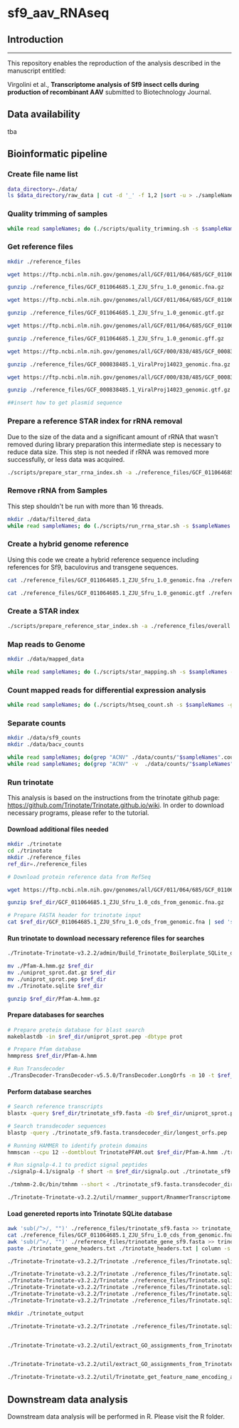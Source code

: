 # sf9_aav_RNAseq

## Introduction
---
This repository enables the reproduction of the analysis described in the manuscript entitled:

Virgolini et al., **Transcriptome analysis of Sf9 insect cells during production of recombinant AAV** submitted to Biotechnology Journal.

## Data availability

tba

## Bioinformatic pipeline

### Create file name list
```bash
data_directory=./data/
ls $data_directory/raw_data | cut -d '_' -f 1,2 |sort -u > ./sampleNames
```
### Quality trimming of samples
```bash
while read sampleNames; do (./scripts/quality_trimming.sh -s $sampleNames -i ./data/raw_data -o ./data/processed/ -p 30) done < sampleNames
```
### Get reference files
```bash
mkdir ./reference_files

wget https://ftp.ncbi.nlm.nih.gov/genomes/all/GCF/011/064/685/GCF_011064685.1_ZJU_Sfru_1.0/GCF_011064685.1_ZJU_Sfru_1.0_genomic.fna.gz -P ./reference_files

gunzip ./reference_files/GCF_011064685.1_ZJU_Sfru_1.0_genomic.fna.gz

wget https://ftp.ncbi.nlm.nih.gov/genomes/all/GCF/011/064/685/GCF_011064685.1_ZJU_Sfru_1.0/GCF_011064685.1_ZJU_Sfru_1.0_genomic.gtf.gz -P ./reference_files

gunzip ./reference_files/GCF_011064685.1_ZJU_Sfru_1.0_genomic.gtf.gz

wget https://ftp.ncbi.nlm.nih.gov/genomes/all/GCF/011/064/685/GCF_011064685.1_ZJU_Sfru_1.0/GCF_011064685.1_ZJU_Sfru_1.0_genomic.gff.gz -P ./reference_files

gunzip ./reference_files/GCF_011064685.1_ZJU_Sfru_1.0_genomic.gff.gz

wget https://ftp.ncbi.nlm.nih.gov/genomes/all/GCF/000/838/485/GCF_000838485.1_ViralProj14023/GCF_000838485.1_ViralProj14023_genomic.fna.gz -P ./reference_files

gunzip ./reference_files/GCF_000838485.1_ViralProj14023_genomic.fna.gz

wget https://ftp.ncbi.nlm.nih.gov/genomes/all/GCF/000/838/485/GCF_000838485.1_ViralProj14023/GCF_000838485.1_ViralProj14023_genomic.gtf.gz -P ./reference_files

gunzip ./reference_files/GCF_000838485.1_ViralProj14023_genomic.gtf.gz

##insert how to get plasmid sequence

```
### Prepare a reference STAR index for rRNA removal
Due to the size of the data and a significant amount of rRNA that wasn't removed during library preparation this intermediate step is necessary to reduce data size. This step is not needed if rRNA was removed more successfully, or less data was acquired.

```bash
./scripts/prepare_star_rrna_index.sh -a ./reference_files/GCF_011064685.1_ZJU_Sfru_1.0_genomic.gff -f ./reference_files/GCF_011064685.1_ZJU_Sfru_1.0_genomic.fna -p 30 -d ./reference_files
```

### Remove rRNA from Samples
This step shouldn't be run with more than 16 threads.
```bash
mkdir ./data/filtered_data
while read sampleNames; do (./scripts/run_rrna_star.sh -s $sampleNames -i ./data/processed/paired -p 16 -g ./reference_files/star_index_rrna -o ./data/filtered_data) done < sampleNames
```
### Create a hybrid genome reference
Using this code we create a hybrid reference sequence including references for Sf9, baculovirus and transgene sequences. 

```bash
cat ./reference_files/GCF_011064685.1_ZJU_Sfru_1.0_genomic.fna ./reference_files/GCF_000838485.1_ViralProj14023_genomic.fna ./reference_files/plasmid.fa >> ./overall.fasta

cat ./reference_files/GCF_011064685.1_ZJU_Sfru_1.0_genomic.gtf ./reference_files/GCF_000838485.1_ViralProj14023_genomic.gtf ./reference_files/plasmids.gtf >> ./overall.gtf
```

### Create a STAR index
```bash
./scripts/prepare_reference_star_index.sh -a ./reference_files/overall.gtf -f ./reference_files/overall.fasta -p 32 -d ./reference_files
```
### Map reads to Genome
```bash
mkdir ./data/mapped_data

while read sampleNames; do (./scripts/star_mapping.sh -s $sampleNames -i ./data/filtered_data/ -p 16 -g ./reference_files/star_index -o ./data/mapped_data) done < sampleNames
```

### Count mapped reads for differential expression analysis
```bash
while read sampleNames; do (./scripts/htseq_count.sh -s $sampleNames -g ./reference_files/overall.gtf -m ./data/mapped_data/ -o ./data/) done < sampleNames
```
### Separate counts
```bash
mkdir ./data/sf9_counts
mkdir ./data/bacv_counts

while read sampleNames; do(grep "ACNV" ./data/counts/"$sampleNames".count >> ./data/bacv_counts/"$sampleNames"_bacv.counts) done < sampleNames
while read sampleNames; do(grep "ACNV" -v  ./data/counts/"$sampleNames".count >> ./data/sf9_counts/"$sampleNames"_sf9.counts) done < sampleNames
```

### Run trinotate
This analysis is based on the instructions from the trinotate github page: https://github.com/Trinotate/Trinotate.github.io/wiki.
In order to download necessary programs, please refer to the tutorial.

#### Download additional files needed
```bash
mkdir ./trinotate
cd ./trinotate
mkdir ./reference_files
ref_dir=./reference_files

# Download protein reference data from RefSeq

wget https://ftp.ncbi.nlm.nih.gov/genomes/all/GCF/011/064/685/GCF_011064685.1_ZJU_Sfru_1.0/GCF_011064685.1_ZJU_Sfru_1.0_cds_from_genomic.fna.gz -P $ref_dir

gunzip $ref_dir/GCF_011064685.1_ZJU_Sfru_1.0_cds_from_genomic.fna.gz 

# Prepare FASTA header for trinotate input
cat $ref_dir/GCF_011064685.1_ZJU_Sfru_1.0_cds_from_genomic.fna | sed 's/>.*protein_id=/>/' | sed 's/].*]//' >> $ref_dir/trinotate_sf9.fasta
```
#### Run trinotate to download necessary reference files for searches
```bash
./Trinotate-Trinotate-v3.2.2/admin/Build_Trinotate_Boilerplate_SQLite_db.pl Trinotate

mv ./Pfam-A.hmm.gz $ref_dir
mv ./uniprot_sprot.dat.gz $ref_dir
mv ./uniprot_sprot.pep $ref_dir
mv ./Trinotate.sqlite $ref_dir

gunzip $ref_dir/Pfam-A.hmm.gz
```
#### Prepare databases for searches
```bash
# Prepare protein database for blast search 
makeblastdb -in $ref_dir/uniprot_sprot.pep -dbtype prot

# Prepare Pfam database 
hmmpress $ref_dir/Pfam-A.hmm

# Run Transdecoder 
./TransDecoder-TransDecoder-v5.5.0/TransDecoder.LongOrfs -m 10 -t $ref_dir/trinotate_sf9.fasta
```
#### Perform database searches
```bash
# Search reference transcripts
blastx -query $ref_dir/trinotate_sf9.fasta -db $ref_dir/uniprot_sprot.pep -num_threads 8 -max_target_seqs 1 -outfmt 6 -evalue 1e-3 > $ref_dir/blastx.outfmt6

# Search transdecoder sequences
blastp -query ./trinotate_sf9.fasta.transdecoder_dir/longest_orfs.pep  -db $ref_dir/uniprot_sprot.pep -num_threads 8 -max_target_seqs 1 -outfmt 6 -evalue 1e-3> $ref_dir/blastp.outfmt6

# Running HAMMER to identify protein domains
hmmscan --cpu 12 --domtblout TrinotatePFAM.out $ref_dir/Pfam-A.hmm ./trinotate_sf9.fasta.transdecoder_dir/longest_orfs.pep > pfam.log

# Run signalp-4.1 to predict signal peptides 
./signalp-4.1/signalp -f short -n $ref_dir/signalp.out ./trinotate_sf9.fasta.transdecoder_dir/longest_orfs.pep

./tmhmm-2.0c/bin/tmhmm --short < ./trinotate_sf9.fasta.transdecoder_dir/longest_orfs.pep > $ref_dir/tmhmm.out

./Trinotate-Trinotate-v3.2.2/util/rnammer_support/RnammerTranscriptome.pl --transcriptome $ref_dir/trinotate_sf9.fasta --path_to_rnammer ./RNAMMER/rnammer
```
#### Load genereted reports into Trinotate SQLite database
```bash
awk 'sub(/^>/, "")' ./reference_files/trinotate_sf9.fasta >> trinotate_headers.txt
cat ./reference_files/GCF_011064685.1_ZJU_Sfru_1.0_cds_from_genomic.fna | sed 's/>.*gene=/>/' | sed 's/].*]//' >> ./reference_files/trinotate_gene_sf9.fasta
awk 'sub(/^>/, "")' ./reference_files/trinotate_gene_sf9.fasta >> trinotate_gene_headers.txt
paste ./trinotate_gene_headers.txt ./trinotate_headers.txt | column -s '\t' -t >> ./trinotate_gene_trans_map.txt

./Trinotate-Trinotate-v3.2.2/Trinotate ./reference_files/Trinotate.sqlite init --gene_trans_map ./trinotate_gene_trans_map.txt --transcript_fasta ./reference_files/trinotate_sf9.fasta --transdecoder_pep ./trinotate_sf9.fasta.transdecoder_dir/longest_orfs.pep

./Trinotate-Trinotate-v3.2.2/Trinotate ./reference_files/Trinotate.sqlite LOAD_swissprot_blastp ./reference_files/blastp.outfmt6 
./Trinotate-Trinotate-v3.2.2/Trinotate ./reference_files/Trinotate.sqlite LOAD_swissprot_blastx ./reference_files/blastx.outfmt6 
./Trinotate-Trinotate-v3.2.2/Trinotate ./reference_files/Trinotate.sqlite LOAD_pfam ./reference_files/TrinotatePFAM.out
./Trinotate-Trinotate-v3.2.2/Trinotate ./reference_files/Trinotate.sqlite LOAD_tmhmm ./tmhmm.out
./Trinotate-Trinotate-v3.2.2/Trinotate ./reference_files/Trinotate.sqlite LOAD_signalp ./signalp.out

mkdir ./trinotate_output

./Trinotate-Trinotate-v3.2.2/Trinotate ./reference_files/Trinotate.sqlite report > ./trinotate_output/trinotate_sf9_annotation_report.xls


./Trinotate-Trinotate-v3.2.2/util/extract_GO_assignments_from_Trinotate_xls.pl --Trinotate_xls ./trinotate_output/trinotate_sf9_annotation_report.xls -G --include_ancestral_terms > ./trinotate_output/sf9_go_annotations.txt


./Trinotate-Trinotate-v3.2.2/util/extract_GO_assignments_from_Trinotate_xls.pl --Trinotate_xls ./trinotate_output/trinotate_sf9_annotation_report.xls -T --include_ancestral_terms > ./trinotate_output/sf9_go_annotations_v2.txt

./Trinotate-Trinotate-v3.2.2/util/Trinotate_get_feature_name_encoding_attributes.pl ./trinotate_output/trinotate_sf9_annotation_report.xls > ./trinotate_output/annot_feature_map.txt

```

## Downstream data analysis

Downstream data analysis will be performed in R. Please visit the R folder.
